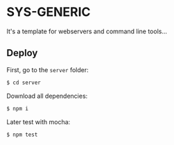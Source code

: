 # SYS-GENERIC

It's a template for webservers and command line tools...

## Deploy
First, go to the `server` folder:
```bash
$ cd server
```

Download all dependencies:
```bash
$ npm i
```
Later test with mocha:
```bash
$ npm test
```